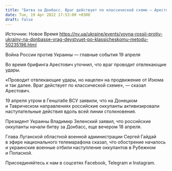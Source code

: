 ```yaml
---
title: "Битва за Донбасс. Враг действует по классической схеме — Арестович"
date: Tue, 19 Apr 2022 17:53:00 +0300
draft: false
---
```

Источник: Новое Время https://nv.ua/ukraine/events/voyna-rossii-protiv-ukrainy-na-donbasse-vrag-deystvuet-po-klassicheskomu-metodu-50235196.html


Война России против Украины — главные события 19 апреля

 Во время брифинга Арестович уточнил, что враг проводит отвлекающие удары.

«Проводит отвлекающие удары, но нацелен на продвижение от Изюма и так далее. Враг действует по классической схеме», — сказал Арестович.

19 апреля утром в Генштабе ВСУ заявили, что на Донецком и Таврическом направлениях российские оккупанты активизировали наступательные действия вдоль всей линии столкновения.

Президент Украины Владимир Зеленский заявил, что российские оккупанты начали битву за Донбасс, еще вечером 18 апреля.

Глава Луганской областной военной администрации Сергей Гайдай в эфире национального телемарафона сказал, что обострение началось и украинские военные отбили наступление оккупантов в Рубежном и Попасной.

Присоединяйтесь к нам в соцсетях Facebook, Telegram и Instagram.

